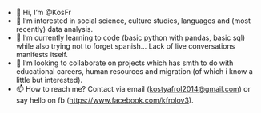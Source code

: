 - 👋 Hi, I’m @KosFr
- 👀 I’m interested in social science, culture studies, languages and (most recently) data analysis.
- 🌱 I’m currently learning to code (basic python with pandas, basic sql) while also trying not to forget spanish... Lack of live conversations manifests itself.
- 💞️ I’m looking to collaborate on projects which has smth to do with educational careers, human resources and migration (of which i know a little but interested).
- 📫 How to reach me? Contact via email (kostyafrol2014@gmail.com) or say hello on fb (https://www.facebook.com/kfrolov3).

<!---
KosFr/KosFr is a ✨ special ✨ repository because its `README.md` (this file) appears on your GitHub profile.
You can click the Preview link to take a look at your changes.
--->
